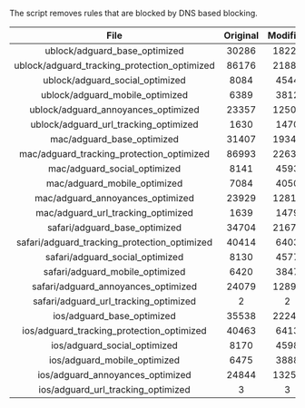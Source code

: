 The script removes rules that are blocked by DNS based blocking.


| File | Original | Modified |
|:----:|:-----:|:-----:|
| ublock/adguard_base_optimized | 30286 | 18222 |
| ublock/adguard_tracking_protection_optimized | 86176 | 21885 |
| ublock/adguard_social_optimized | 8084 | 4544 |
| ublock/adguard_mobile_optimized | 6389 | 3812 |
| ublock/adguard_annoyances_optimized | 23357 | 12501 |
| ublock/adguard_url_tracking_optimized | 1630 | 1470 |
| mac/adguard_base_optimized | 31407 | 19347 |
| mac/adguard_tracking_protection_optimized | 86993 | 22633 |
| mac/adguard_social_optimized | 8141 | 4593 |
| mac/adguard_mobile_optimized | 7084 | 4050 |
| mac/adguard_annoyances_optimized | 23929 | 12819 |
| mac/adguard_url_tracking_optimized | 1639 | 1479 |
| safari/adguard_base_optimized | 34704 | 21673 |
| safari/adguard_tracking_protection_optimized | 40414 | 6403 |
| safari/adguard_social_optimized | 8130 | 4577 |
| safari/adguard_mobile_optimized | 6420 | 3847 |
| safari/adguard_annoyances_optimized | 24079 | 12893 |
| safari/adguard_url_tracking_optimized | 2 | 2 |
| ios/adguard_base_optimized | 35538 | 22249 |
| ios/adguard_tracking_protection_optimized | 40463 | 6413 |
| ios/adguard_social_optimized | 8170 | 4598 |
| ios/adguard_mobile_optimized | 6475 | 3888 |
| ios/adguard_annoyances_optimized | 24844 | 13251 |
| ios/adguard_url_tracking_optimized | 3 | 3 |